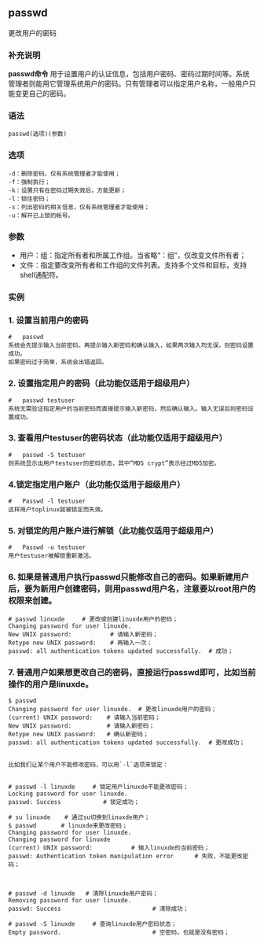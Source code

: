 ## passwd ##

更改用户的密码

### 补充说明 ###

**passwd命令** 用于设置用户的认证信息，包括用户密码、密码过期时间等。系统管理者则能用它管理系统用户的密码。只有管理者可以指定用户名称，一般用户只能变更自己的密码。


###  语法

	passwd(选项)(参数)

###  选项

	-d：删除密码，仅有系统管理者才能使用；
	-f：强制执行；
	-k：设置只有在密码过期失效后，方能更新；
	-l：锁住密码；
	-s：列出密码的相关信息，仅有系统管理者才能使用；
	-u：解开已上锁的帐号。

###  参数 

- 用户：组：指定所有者和所属工作组。当省略“：组”，仅改变文件所有者；
- 文件：指定要改变所有者和工作组的文件列表。支持多个文件和目标，支持shell通配符。


###  实例

### 1.	设置当前用户的密码
	#	passwd 
	系统会先提示输入当前密码，再提示输入新密码和确认输入，如果两次输入均无误，则密码设置成功。
    如果密码过于简单，系统会出错返回。

### 2.	设置指定用户的密码（此功能仅适用于超级用户）
	#	passwd testuser
	系统无需验证指定用户的当前密码而直接提示输入新密码，然后确认输入。输入无误后则密码设置成功。

### 3.	查看用户testuser的密码状态（此功能仅适用于超级用户）
	#	passwd -S testuser
	则系统显示出用户testuser的密码状态，其中“MD5 crypt”表示经过MD5加密。

### 4.锁定指定用户账户（此功能仅适用于超级用户）
	#	Passwd -l testuser
	这样用户toplinux就被锁定而失效。

### 5.	对锁定的用户账户进行解锁（此功能仅适用于超级用户）
	#	Passwd -u testuser
	用户testuser被解锁重新激活。



### 6. 如果是普通用户执行passwd只能修改自己的密码。如果新建用户后，要为新用户创建密码，则用passwd用户名，注意要以root用户的权限来创建。
	
	
	# passwd linuxde     # 更改或创建linuxde用户的密码；
	Changing password for user linuxde.
	New UNIX password:           # 请输入新密码；
	Retype new UNIX password:    # 再输入一次；
	passwd: all authentication tokens updated successfully.  # 成功；


### 7. 普通用户如果想更改自己的密码，直接运行passwd即可，比如当前操作的用户是linuxde。

	
	$ passwd
	Changing password for user linuxde.  # 更改linuxde用户的密码；
	(current) UNIX password:    # 请输入当前密码；
	New UNIX password:          # 请输入新密码；
	Retype new UNIX password:   # 确认新密码；
	passwd: all authentication tokens updated successfully.  # 更改成功；
	
	
	比如我们让某个用户不能修改密码，可以用`-l`选项来锁定：
	
	
	# passwd -l linuxde     # 锁定用户linuxde不能更改密码；
	Locking password for user linuxde.
	passwd: Success            # 锁定成功；
	
	# su linuxde    # 通过su切换到linuxde用户；
	$ passwd       # linuxde来更改密码；
	Changing password for user linuxde.
	Changing password for linuxde
	(current) UNIX password:           # 输入linuxde的当前密码；
	passwd: Authentication token manipulation error      # 失败，不能更改密码；

	
	
	# passwd -d linuxde   # 清除linuxde用户密码；
	Removing password for user linuxde.
	passwd: Success                          # 清除成功；
	
	# passwd -S linuxde     # 查询linuxde用户密码状态；
	Empty password.                          # 空密码，也就是没有密码；

